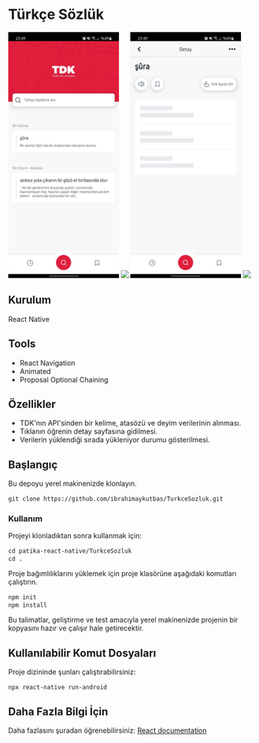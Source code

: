 # Türkçe Sözlük

<img src="images/AnaEkran.jpeg" height="500"> <img src="images/DetayEkranı.jpeg" height="500"> <img src="images/DetayYüklenmeEkranı.jpeg" height="500"> <img src="images/AramaEkranı.jpeg" height="500">

## Kurulum

React Native

## Tools

- React Navigation
- Animated
- Proposal Optional Chaining

## Özellikler

- TDK'nın API'sinden bir kelime, atasözü ve deyim verilerinin alınması.
- Tıklanın öğrenin detay sayfasına gidilmesi.
- Verilerin yüklendiği sırada yükleniyor durumu gösterilmesi.

## Başlangıç

Bu depoyu yerel makinenizde klonlayın.

```
git clone https://github.com/ibrahimaykutbas/TurkceSozluk.git
```

### Kullanım

Projeyi klonladıktan sonra kullanmak için:

```
cd patika-react-native/TurkceSozluk
cd .
```

Proje bağımlılıklarını yüklemek için proje klasörüne aşağıdaki komutları çalıştırın.

```
npm init
npm install
```

Bu talimatlar, geliştirme ve test amacıyla yerel makinenizde projenin bir kopyasını hazır ve çalışır hale getirecektir.

## Kullanılabilir Komut Dosyaları

Proje dizininde şunları çalıştırabilirsiniz:

```
npx react-native run-android
```

## Daha Fazla Bilgi İçin

Daha fazlasını şuradan öğrenebilirsiniz: [React documentation](https://reactnative.dev/)
